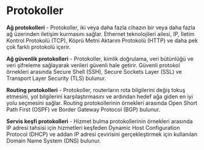 # Protokoller
**Ağ protokolleri** - Protokoller, iki veya daha fazla cihazın bir veya daha fazla ağ üzerinden iletişim kurmasını sağlar. Ethernet teknolojileri ailesi, IP, İletim Kontrol Protokolü (TCP),
Köprü Metni Aktarım Protokolü (HTTP) ve daha pek çok farklı protokolü içerir.

**Ağ güvenlik protokolleri** - Protokoller, kimlik doğrulama, veri bütünlüğü ve veri şifreleme sağlayarak verileri güvenli hale getirir. Güvenli protokol örnekleri arasında Secure Shell (SSH),
Secure Sockets Layer (SSL) ve Transport Layer Security (TLS) bulunur.

**Routing protokolleri** - Protokoller, routerların rota bilgilerini değiş tokuş etmesini, yol bilgilerini karşılaştırmasını ve ardından hedef ağa giden en iyi yolu seçmesini sağlar. 
Routing protokollerinin örnekleri arasında Open Short Path First (OSPF) ve Border Gateway Protocol (BGP) bulunur.

**Servis keşfi protokolleri** - Hizmet bulma protokollerinin örnekleri arasında IP adresi tahsisi için hizmetleri keşfeden Dynamic Host Configuration Protocol (DHCP) ve addan IP adresi çevirisini gerçekleştirmek için kullanılan Domain Name System (DNS) bulunur.
